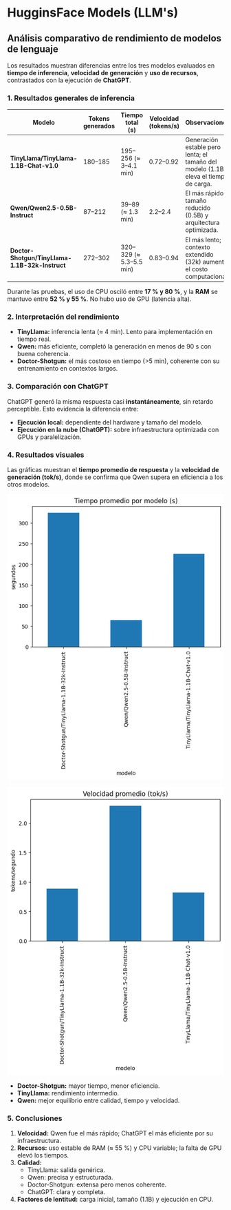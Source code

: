 # HugginsFace Models (LLM's)

## Análisis comparativo de rendimiento de modelos de lenguaje

Los resultados muestran diferencias entre los tres modelos evaluados en **tiempo de inferencia**, **velocidad de generación** y **uso de recursos**, contrastados con la ejecución de **ChatGPT**.

### 1. Resultados generales de inferencia

| Modelo                                         | Tokens generados | Tiempo total (s)        | Velocidad (tokens/s) | Observaciones                                                                        |
| ---------------------------------------------- | ---------------- | ----------------------- | -------------------- | ------------------------------------------------------------------------------------ |
| **TinyLlama/TinyLlama-1.1B-Chat-v1.0**         | 180–185          | 195–256 ($\approx$ 3–4.1 min)   | 0.72–0.92            | Generación estable pero lenta; el tamaño del modelo (1.1B) eleva el tiempo de carga. |
| **Qwen/Qwen2.5-0.5B-Instruct**                 | 87–212           | 39–89 ($\approx$ 1.3 min)       | 2.2–2.4              | El más rápido; tamaño reducido (0.5B) y arquitectura optimizada.                     |
| **Doctor-Shotgun/TinyLlama-1.1B-32k-Instruct** | 272–302          | 320–329 ($\approx$ 5.3–5.5 min) | 0.83–0.94            | El más lento; contexto extendido (32k) aumenta el costo computacional.               |

Durante las pruebas, el uso de CPU osciló entre **17 % y 80 %**, y la **RAM** se mantuvo entre **52 % y 55 %**. No hubo uso de GPU (latencia alta).

### 2. Interpretación del rendimiento

- **TinyLlama:** inferencia lenta ($\approx$ 4 min). Lento para implementación en tiempo real.
- **Qwen:** más eficiente, completó la generación en menos de 90 s con buena coherencia.
- **Doctor-Shotgun:** el más costoso en tiempo (>5 min), coherente con su entrenamiento en contextos largos.

### 3. Comparación con ChatGPT

ChatGPT generó la misma respuesta casi **instantáneamente**, sin retardo perceptible.
Esto evidencia la diferencia entre:

- **Ejecución local:** dependiente del hardware y tamaño del modelo.
- **Ejecución en la nube (ChatGPT):** sobre infraestructura optimizada con GPUs y paralelización.

### 4. Resultados visuales

Las gráficas muestran el **tiempo promedio de respuesta** y la **velocidad de generación (tok/s)**, donde se confirma que Qwen supera en eficiencia a los otros modelos.

![Tiempo promedio](./images/tiempo_promedio.png)

![Velocidad promedio](./images/velocidad_promedio.png)

- **Doctor-Shotgun:** mayor tiempo, menor eficiencia.
- **TinyLlama:** rendimiento intermedio.
- **Qwen:** mejor equilibrio entre calidad, tiempo y velocidad.

### 5. Conclusiones

1. **Velocidad:** Qwen fue el más rápido; ChatGPT el más eficiente por su infraestructura.
2. **Recursos:** uso estable de RAM ($\approx$ 55 %) y CPU variable; la falta de GPU elevó los tiempos.
3. **Calidad:**
   - TinyLlama: salida genérica.
   - Qwen: precisa y estructurada.
   - Doctor-Shotgun: extensa pero menos coherente.
   - ChatGPT: clara y completa.
4. **Factores de lentitud:** carga inicial, tamaño (1.1B) y ejecución en CPU.

